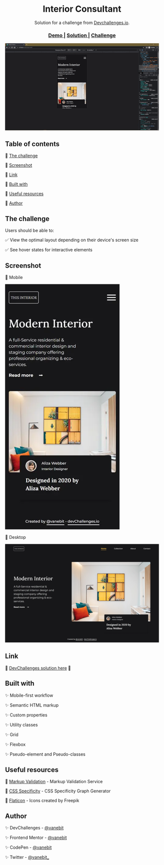 <!-- 10 October 2022 -->

<h1 align="center">Interior Consultant</h1>

<div align="center">
   Solution for a challenge from  <a href="http://devchallenges.io" target="_blank">Devchallenges.io</a>.
</div>

<div align="center">
  <h3>
    <a href="https://vanebit.github.io/interior-consultant/">
      Demo
    </a>
    <span> | </span>
    <a href="https://github.com/vanebit/interior-consultant">
      Solution
    </a>
    <span> | </span>
    <a href="https://devchallenges.io/challenges/Jymh2b2FyebRTUljkNcb">
      Challenge
    </a>
  </h3>
</div>


![Sample](./assets/video/interiorConsultant-sample.gif)

## Table of contents

📌 [The challenge](#the-challenge)

📌 [Screenshot](#screenshot)

📌 [Link](#link)

📌 [Built with](#built-with)

📌 [Useful resources](#useful-resources)

📌 [Author](#author)

## **The challenge**

Users should be able to:

✅ View the optimal layout depending on their device's screen size

✅ See hover states for interactive elements

## **Screenshot**

🧿 Mobile

![Mobile](./assets/images/mobile-sample.webp)

🧿 Desktop

![Desktop](./assets/images/desktop-sample.webp)

## **Link**

🔗 [DevChallenges solution here](https://devchallenges.io/solutions/KsOaGFuKBgbrRxA6Y5Ej) 👀

## **Built with**

✨ Mobile-first workflow

✨ Semantic HTML markup

✨ Custom properties

✨ Utility classes

✨ Grid

✨ Flexbox

✨ Pseudo-element and Pseudo-classes

## **Useful resources**

🎉 [Markup Validation](https://validator.w3.org/#validate_by_input) - Markup Validation Service

🎉 [CSS Specificity](https://jonassebastianohlsson.com/specificity-graph/) - CSS Specificity Graph Generator

🎉 [Flaticon](https://www.flaticon.com/free-icons/art-and-design) - Icons created by Freepik


## **Author**

✨ DevChallenges - [@vanebit](https://devchallenges.io/portfolio/vanebit)

✨ Frontend Mentor - [@vanebit](https://www.frontendmentor.io/profile/vanebit)

✨ CodePen - [@vanebit](https://codepen.io/vanebit)

✨ Twitter - [@vanebit_](https://twitter.com/vanebit_)